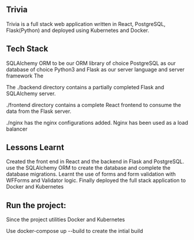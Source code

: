 ## Trivia
Trivia is a full stack web application written in React, PostgreSQL, Flask(Python) and deployed using Kubernetes and Docker. 

## Tech Stack
SQLAlchemy ORM to be our ORM library of choice PostgreSQL as our database of choice Python3 and Flask as our server language and server framework The 

The ./backend directory contains a partially completed Flask and SQLAlchemy server. 

./frontend directory contains a complete React frontend to consume the data from the Flask server.

./nginx has the nginx configurations added. Nginx has been used as a load balancer 


## Lessons Learnt
Created the front end in React and the backend in Flask and PostgreSQL. use the SQLAlchemy ORM to create the database and complete the database migrations. Learnt the use of forms and form validation with WFForms and Validator logic. Finally deployed the full stack application to Docker and Kubernetes

## Run the project:
Since the project utilities Docker and Kubernetes

Use
docker-compose up --build to create the intial build
